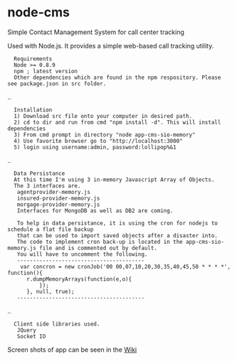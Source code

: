 node-cms
========

Simple  Contact Management System for call center tracking

  Used with Node.js. It provides a simple web-based call tracking
  utility.
  

      
      Requirements
      Node >= 0.8.9
      npm ; latest version
      Other dependencies which are found in the npm respository. Please see package.json in src folder.
 ..
 
      Installation
      1) Download src file onto your computer in desired path.
      2) cd to dir and run from cmd "npm install -d". This will install dependencies
      3) From cmd prompt in directory "node app-cms-sio-memory"
      4) Use favorite browser go to "http://localhost:3000"
      5) login using username:admin, password:lollipop%&1
 .. 
 
      Data Persistance
      At this time I'm using 3 in-memory Javascript Array of Objects.
      The 3 interfaces are.
       agentprovider-memory.js
       insured-provider-memory.js
       morgage-provider-memory.js
       Interfaces for MongoDB as well as DB2 are coming.
       
       To help in data persistance, it is using the cron for nodejs to schedule a flat file backup
       that can be used to import saved objects after a disaster into.
       The code to implement cron back-up is located in the app-cms-sio-memory.js file and is commented out by default.
       You will have to uncomment the following.
       ----------------------------------------
        var concron = new cronJob('00 00,07,10,20,30,35,40,45,50 * * * *', function(){
          r.dumpMemoryArrays(function(e,o){
	          });
          }, null, true);
       ----------------------------------------
 ..
 
      Client side libraries used.
       JQuery
       Socket IO
 Screen shots of app can be seen in the
     [Wiki](https://github.com/mnjrupp/node-cms/wiki)
    
        

